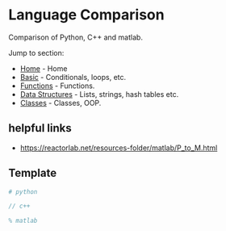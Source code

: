 # Language Comparison
Comparison of Python, C++ and matlab.

Jump to section:
- [Home](./language_comparison.md) - Home 
- [Basic](./basic.md) - Conditionals, loops, etc.
- [Functions](./functions.md) - Functions.
- [Data Structures](./data_structures.md) - Lists, strings, hash tables etc. 
- [Classes](./classes.md) - Classes, OOP.

## helpful links
- https://reactorlab.net/resources-folder/matlab/P_to_M.html

## Template
```python
# python
```
```c++
// c++
```
```matlab
% matlab

```
